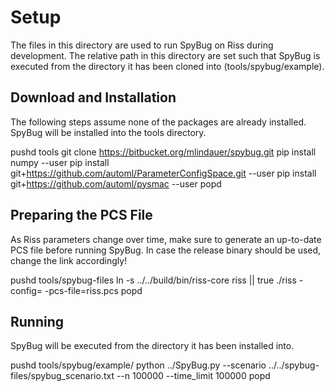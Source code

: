 # Setup

The files in this directory are used to run SpyBug on Riss during development.
The relative path in this directory are set such that SpyBug is executed from
the directory it has been cloned into (tools/spybug/example).

## Download and Installation

The following steps assume none of the packages are already installed. SpyBug
will be installed into the tools directory.

pushd tools
git clone https://bitbucket.org/mlindauer/spybug.git
pip install numpy --user
pip install git+https://github.com/automl/ParameterConfigSpace.git --user
pip install git+https://github.com/automl/pysmac --user
popd

## Preparing the PCS File

As Riss parameters change over time, make sure to generate an up-to-date PCS
file before running SpyBug. In case the release binary should be used, change
the link accordingly!

pushd tools/spybug-files
ln -s ../../build/bin/riss-core riss || true
./riss -config= -pcs-file=riss.pcs
popd

## Running

SpyBug will be executed from the directory it has been installed into.

pushd tools/spybug/example/
python ../SpyBug.py --scenario ../../spybug-files/spybug_scenario.txt --n 100000 --time_limit 100000
popd

